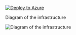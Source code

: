 [![Deploy to Azure](https://aka.ms/deploytoazurebutton)](https://portal.azure.com/#create/Microsoft.Template/uri/https%3A%2F%2Fraw.githubusercontent.com%2Fjimgodden%2FAzure_Networking_Labs%2Fmain%2FDeployment_Sandbox%2FExternalLoadBalancer%2Fsrc%2Fmain.json)


Diagram of the infrastructure

![Diagram of the infrastructure](diagram.drawio.png)
